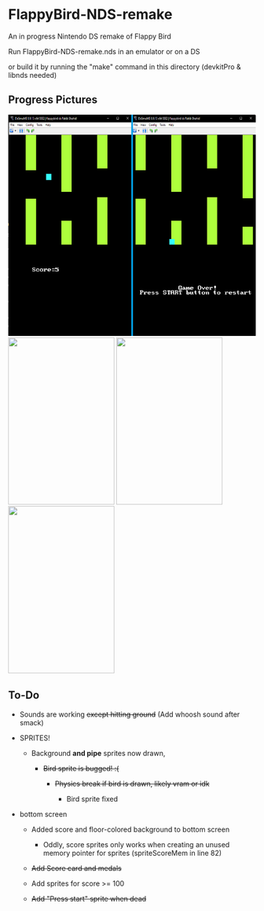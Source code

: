 # FlappyBird-NDS-remake


An in progress Nintendo DS remake of Flappy Bird

Run FlappyBird-NDS-remake.nds in an emulator or on a DS

or build it by running the "make" command in this directory (devkitPro & libnds needed)

## Progress Pictures
<img src="https://github.com/rakib-shahid/FlappyBird-NDS-remake/blob/main/pics/flappy%20bird%20ds.png" width="600" height="450"/>
<img src="/pics/flappyGif.gif" width="216" height="340">
<img src="/pics/lol.gif" width="216" height="340">
<img src="/pics/final.gif" width="216" height="340"/>

## To-Do

- Sounds are working ~~except hitting ground~~ (Add whoosh sound after smack)

- SPRITES!

  * Background **and pipe** sprites now drawn,

    * ~~Bird sprite is bugged! :(~~

      * ~~Physics break if bird is drawn, likely vram or idk~~

        * Bird sprite fixed

- bottom screen

  * Added score and floor-colored background to bottom screen

    * Oddly, score sprites only works when creating an unused memory pointer for sprites (spriteScoreMem in line 82)
  
  * ~~Add Score card and medals~~

  * Add sprites for score >= 100

  * ~~Add "Press start" sprite when dead~~
